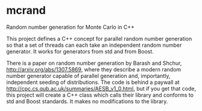 mcrand
======

Random number generation for Monte Carlo in C++

This project defines a C++ concept for parallel random
number generation so that a set of threads can each take
an independent random number generator. It works for generators
from std and from Boost.

There is a paper on random number generation 
by Barash and Shchur, http://arxiv.org/abs/1307.5869,
where they describe a modern random number generator capable
of parallel generation and, importantly, independent seeding
of distributions. The code is behind a paywall
at http://cpc.cs.qub.ac.uk/summaries/AESB_v1_0.html, but if you
get that code, this project will create a C++
class which calls their library and conforms to std
and Boost standards. It makes no
modifications to the library.
